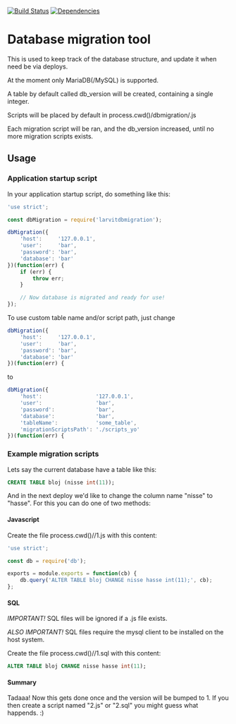 [![Build Status](https://travis-ci.org/larvit/larvitdbmigration.svg?branch=master)](https://travis-ci.org/larvit/larvitdbmigration) [![Dependencies](https://david-dm.org/larvit/larvitdbmigration.svg)](https://david-dm.org/larvit/larvitdbmigration.svg)

# Database migration tool

This is used to keep track of the database structure, and update it when need be via deploys.

At the moment only MariaDB(/MySQL) is supported.

A table by default called db_version will be created, containing a single integer.

Scripts will be placed by default in process.cwd()/dbmigration/<version>.js

Each migration script will be ran, and the db_version increased, until no more migration scripts exists.

## Usage

### Application startup script

In your application startup script, do something like this:

```javascript
'use strict';

const dbMigration = require('larvitdbmigration');

dbMigration({
	'host':     '127.0.0.1',
	'user':     'bar',
	'password': 'bar',
	'database': 'bar'
})(function(err) {
	if (err) {
		throw err;
	}

	// Now database is migrated and ready for use!
});
```

To use custom table name and/or script path, just change

```javascript
dbMigration({
	'host':     '127.0.0.1',
	'user':     'bar',
	'password': 'bar',
	'database': 'bar'
})(function(err) {
```

to

```javascript
dbMigration({
	'host':                 '127.0.0.1',
	'user':                 'bar',
	'password':             'bar',
	'database':             'bar',
	'tableName':            'some_table',
	'migrationScriptsPath': './scripts_yo'
})(function(err) {
```

### Example migration scripts

Lets say the current database have a table like this:

```SQL
CREATE TABLE bloj (nisse int(11));
```

And in the next deploy we'd like to change the column name "nisse" to "hasse". For this you can do one of two methods:

#### Javascript

Create the file process.cwd()/<migrationScriptsPath>/1.js with this content:

```javascript
'use strict';

const db = require('db');

exports = module.exports = function(cb) {
	db.query('ALTER TABLE bloj CHANGE nisse hasse int(11);', cb);
};
```

#### SQL

_IMPORTANT!_ SQL files will be ignored if a .js file exists.

_ALSO IMPORTANT!_ SQL files require the mysql client to be installed on the host system.

Create the file process.cwd()/<migrationScriptsPath>/1.sql with this content:

```SQL
ALTER TABLE bloj CHANGE nisse hasse int(11);
```

#### Summary

Tadaaa! Now this gets done once and the version will be bumped to 1. If you then create a script named "2.js" or "2.sql" you might guess what happends. :)
